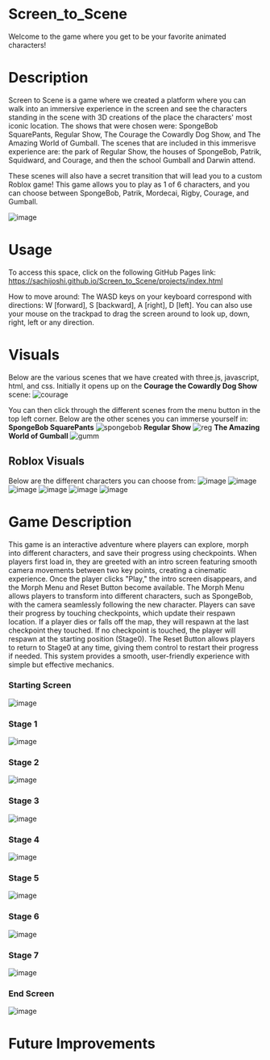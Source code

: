 # Screen_to_Scene

Welcome to the game where you get to be your favorite animated characters!

# Description
Screen to Scene is a game where we created a platform where you can walk into an immersive experience in the screen and see the characters standing in the scene with 3D creations of the place the characters' most iconic location. The shows that were chosen were: SpongeBob SquarePants, Regular Show, The Courage the Cowardly Dog Show, and The Amazing World of Gumball. The scenes that are included in this immerisve experience are: the park of Regular Show, the houses of SpongeBob, Patrik, Squidward, and Courage, and then the school Gumball and Darwin attend. 

These scenes will also have a secret transition that will lead you to a custom Roblox game! This game allows you to play as 1 of 6 characters, and you can choose between SpongeBob, Patrik, Mordecai, Rigby, Courage, and Gumball. 

![image](https://github.com/user-attachments/assets/7e4d89be-044f-40c7-8f80-5d1e39570355)

# Usage

To access this space, click on the following GitHub Pages link: https://sachijoshi.github.io/Screen_to_Scene/projects/index.html

How to move around: The WASD keys on your keyboard correspond with directions: W [forward], S [backward], A [right], D [left]. You can also use your mouse on the trackpad to drag the screen around to look up, down, right, left or any direction.

# Visuals
Below are the various scenes that we have created with three.js, javascript, html, and css. 
Initially it opens up on the **Courage the Cowardly Dog Show** scene:
![courage](https://github.com/user-attachments/assets/1d3d531b-f71c-41c2-b8c7-911bda70d584)

You can then click through the different scenes from the menu button in the top left corner. Below are the other scenes you can immerse yourself in:
**SpongeBob SquarePants**
![spongebob](https://github.com/user-attachments/assets/ff6243de-df5c-4eca-91ff-220a123b1a2e)
**Regular Show**
![reg](https://github.com/user-attachments/assets/ff985046-56ae-422c-8200-c556a6184dcb)
**The Amazing World of Gumball**
![gumm](https://github.com/user-attachments/assets/f4633838-48d8-4896-a63e-993e9e06851d)


## Roblox Visuals 
Below are the different characters you can choose from:
![image](https://github.com/user-attachments/assets/a33249c3-e93f-40b8-9c5b-f0a835e8bd94) ![image](https://github.com/user-attachments/assets/0f53094c-466c-4e0b-bc96-b8e25e579f23) ![image](https://github.com/user-attachments/assets/ffd0c30c-43c7-4186-8d9b-2fbb228847a8) ![image](https://github.com/user-attachments/assets/578400ef-6599-489a-830d-ee47fe005449) ![image](https://github.com/user-attachments/assets/17563282-69b2-4a58-9382-b198761a2578) ![image](https://github.com/user-attachments/assets/6653b7c5-b4e0-40da-b883-54ea004c22e3)

# Game Description

This game is an interactive adventure where players can explore, morph into different characters, and save their progress using checkpoints. When players first load in, they are greeted with an intro screen featuring smooth camera movements between two key points, creating a cinematic experience. Once the player clicks "Play," the intro screen disappears, and the Morph Menu and Reset Button become available. The Morph Menu allows players to transform into different characters, such as SpongeBob, with the camera seamlessly following the new character. Players can save their progress by touching checkpoints, which update their respawn location. If a player dies or falls off the map, they will respawn at the last checkpoint they touched. If no checkpoint is touched, the player will respawn at the starting position (Stage0). The Reset Button allows players to return to Stage0 at any time, giving them control to restart their progress if needed. This system provides a smooth, user-friendly experience with simple but effective mechanics.

### Starting Screen
![image](https://github.com/user-attachments/assets/71e8b143-b1f7-4ea8-8f61-fb16d1aec3ce)
### Stage 1
![image](https://github.com/user-attachments/assets/0adeb7b1-9ffe-4c3f-97fe-f7d707338429)
### Stage 2
![image](https://github.com/user-attachments/assets/bde1967f-1080-4134-b2ba-e161529c805c)
### Stage 3
![image](https://github.com/user-attachments/assets/f18f37a9-1c7a-468f-9296-d4e4840d7b18)
### Stage 4
![image](https://github.com/user-attachments/assets/f87cd6a2-550c-4db6-960c-0e6db1391ccc)
### Stage 5
![image](https://github.com/user-attachments/assets/00326b44-ec71-4ef7-ad8d-05b58a2c756f)
### Stage 6
![image](https://github.com/user-attachments/assets/a76826b9-6d32-49ca-af0a-29b3c269a5e1)
### Stage 7
![image](https://github.com/user-attachments/assets/19a3b745-c556-46b8-8d4f-ff3ac3e85e50)
### End Screen
![image](https://github.com/user-attachments/assets/d596456d-4d39-45f3-a246-b92639f3b5dd)

# Future Improvements
